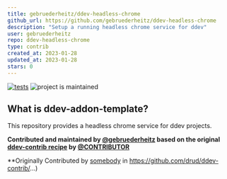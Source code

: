 ```yaml
---
title: gebruederheitz/ddev-headless-chrome
github_url: https://github.com/gebruederheitz/ddev-headless-chrome
description: "Setup a running headless chrome service for ddev"
user: gebruederheitz
repo: ddev-headless-chrome
type: contrib
created_at: 2023-01-28
updated_at: 2023-01-28
stars: 0
---
```


[![tests](https://github.com/gebruederheitz/ddev-headless-chrome/actions/workflows/tests.yml/badge.svg)](https://github.com//gebruederheitz/ddev-headless-chrome/actions/workflows/tests.yml) ![project is maintained](https://img.shields.io/maintenance/yes/2024.svg)

## What is ddev-addon-template?

This repository provides a headless chrome service for ddev projects.


**Contributed and maintained by [@gebruederheitz](https://github.com/gebruederheitz) based on the original [ddev-contrib recipe](https://github.com/drud/ddev-contrib/tree/master/docker-compose-services/RECIPE) by [@CONTRIBUTOR](https://github.com/CONTRIBUTOR)**

**Originally Contributed by [somebody](https://github.com/somebody) in https://github.com/drud/ddev-contrib/...)



